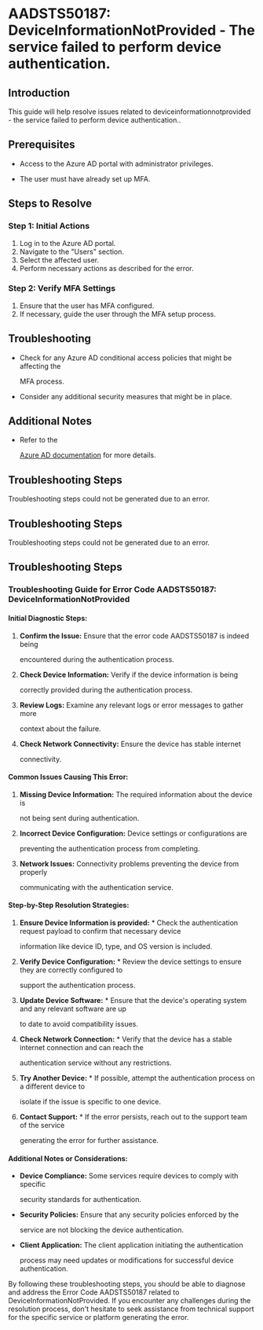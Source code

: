 
# AADSTS50187: DeviceInformationNotProvided - The service failed to perform device authentication.


## Introduction

This guide will help resolve issues related to deviceinformationnotprovided -
the service failed to perform device authentication..


## Prerequisites


* Access to the Azure AD portal with administrator privileges.

* The user must have already set up MFA.


## Steps to Resolve


### Step 1: Initial Actions

1. Log in to the Azure AD portal.
2. Navigate to the "Users" section.
3. Select the affected user.
4. Perform necessary actions as described for the error.


### Step 2: Verify MFA Settings

1. Ensure that the user has MFA configured.
2. If necessary, guide the user through the MFA setup process.


## Troubleshooting


* Check for any Azure AD conditional access policies that might be affecting the

  MFA process.

* Consider any additional security measures that might be in place.


## Additional Notes


* Refer to the

  [Azure AD 
documentation](https://learn.microsoft.com/en-us/azure/active-directory/)
  for more details.


## Troubleshooting Steps

Troubleshooting steps could not be generated due to an error.


## Troubleshooting Steps

Troubleshooting steps could not be generated due to an error.


## Troubleshooting Steps


### Troubleshooting Guide for Error Code AADSTS50187: DeviceInformationNotProvided


#### Initial Diagnostic Steps:

1. **Confirm the Issue:** Ensure that the error code AADSTS50187 is indeed being

   encountered during the authentication process.
2. **Check Device Information:** Verify if the device information is being

   correctly provided during the authentication process.
3. **Review Logs:** Examine any relevant logs or error messages to gather more

   context about the failure.
4. **Check Network Connectivity:** Ensure the device has stable internet

   connectivity.


#### Common Issues Causing This Error:

1. **Missing Device Information:** The required information about the device is

   not being sent during authentication.
2. **Incorrect Device Configuration:** Device settings or configurations are

   preventing the authentication process from completing.
3. **Network Issues:** Connectivity problems preventing the device from properly

   communicating with the authentication service.


#### Step-by-Step Resolution Strategies:

1. **Ensure Device Information is provided:**    * Check the authentication 
request payload to confirm that necessary device

     information like device ID, type, and OS version is included.
2. **Verify Device Configuration:**    * Review the device settings to ensure 
they are correctly configured to

     support the authentication process.
3. **Update Device Software:**    * Ensure that the device's operating system 
and any relevant software are up

     to date to avoid compatibility issues.
4. **Check Network Connection:**    * Verify that the device has a stable 
internet connection and can reach the

     authentication service without any restrictions.
5. **Try Another Device:**    * If possible, attempt the authentication process 
on a different device to

     isolate if the issue is specific to one device.
6. **Contact Support:**    * If the error persists, reach out to the support 
team of the service

     generating the error for further assistance.


#### Additional Notes or Considerations:


* **Device Compliance:** Some services require devices to comply with specific

  security standards for authentication.

* **Security Policies:** Ensure that any security policies enforced by the

  service are not blocking the device authentication.

* **Client Application:** The client application initiating the authentication

  process may need updates or modifications for successful device
  authentication.

By following these troubleshooting steps, you should be able to diagnose and
address the Error Code AADSTS50187 related to DeviceInformationNotProvided. If
you encounter any challenges during the resolution process, don't hesitate to
seek assistance from technical support for the specific service or platform
generating the error.